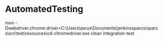 # AutomatedTesting

mvn -Dwebdriver.chrome.driver=C:\Users\aarus\Documents\jenkinssparcs\sparcs\src\test\resources\cd-chromedriver.exe clean integration-test
